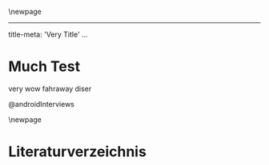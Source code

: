 \newpage

---
title-meta: 'Very Title'
...
# Much Test

very wow
fahraway
diser

@androidInterviews

\newpage

# Literaturverzeichnis
